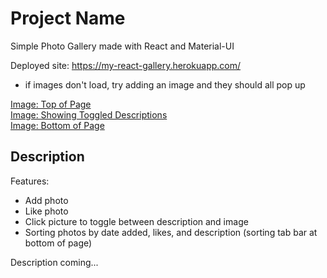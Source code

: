 # Project Name

Simple Photo Gallery made with React and Material-UI

Deployed site: https://my-react-gallery.herokuapp.com/
- if images don't load, try adding an image and they should all pop up

[Image: Top of Page](https://imgur.com/Xcqt2ie) <br />
[Image: Showing Toggled Descriptions](https://imgur.com/qM3uqiD) <br />
[Image: Bottom of Page](https://imgur.com/AWb367l)

## Description

Features:
- Add photo
- Like photo
- Click picture to toggle between description and image
- Sorting photos by date added, likes, and description (sorting tab bar at bottom of page)

Description coming...
